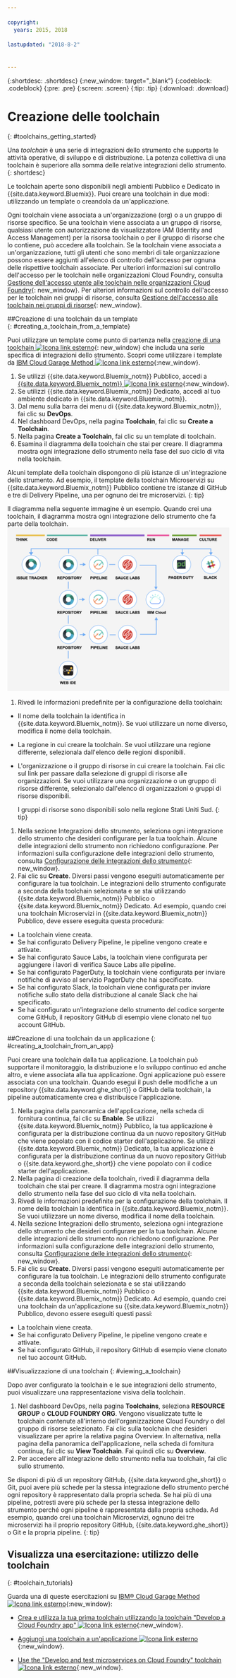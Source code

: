 ```yaml
---

copyright:
  years: 2015, 2018

lastupdated: "2018-8-2"


---
```


{:shortdesc: .shortdesc}
{:new_window: target="_blank"}
{:codeblock: .codeblock}
{:pre: .pre}
{:screen: .screen}
{:tip: .tip}
{:download: .download}

# Creazione delle toolchain
{: #toolchains_getting_started}

Una *toolchain* è una serie di integrazioni dello strumento che supporta le attività operative, di sviluppo e di distribuzione. La potenza collettiva di una toolchain è superiore alla somma delle relative integrazioni dello strumento.
{: shortdesc}

Le toolchain aperte sono disponibili negli ambienti Pubblico e Dedicato in {{site.data.keyword.Bluemix}}. Puoi creare una toolchain in due modi: utilizzando un template o creandola da un'applicazione.

Ogni toolchain viene associata a un'organizzazione (org) o a un gruppo di risorse specifico. Se una toolchain viene associata a un gruppo di risorse, qualsiasi utente con autorizzazione da visualizzatore IAM (Identity and Access Management) per la risorsa toolchain o per il gruppo di risorse che lo contiene, può accedere alla toolchain. Se la toolchain viene associata a un'organizzazione, tutti gli utenti che sono membri di tale organizzazione possono essere aggiunti all'elenco di controllo dell'accesso per ognuna delle rispettive toolchain associate. Per ulteriori informazioni sul controllo dell'accesso per le toolchain nelle organizzazioni Cloud Foundry, consulta [Gestione dell'accesso utente alle toolchain nelle organizzazioni Cloud Foundry](/docs/services/ContinuousDelivery/toolchains_using.html#managing_access_orgs){: new_window}. Per ulteriori informazioni sul controllo dell'accesso per le toolchain nei gruppi di risorse, consulta [Gestione dell'accesso alle toolchain nei gruppi di risorse](/docs/services/ContinuousDelivery/toolchains_using.html#managing_access_resource_groups){: new_window}.

##Creazione di una toolchain da un template   
{: #creating_a_toolchain_from_a_template}

Puoi utilizzare un template come punto di partenza nella [creazione di una toolchain ![Icona link esterno](../../icons/launch-glyph.svg "Icona link esterno")](https://console.bluemix.net/devops/create){: new_window} che includa una serie specifica di integrazioni dello strumento. Scopri come utilizzare i template da [IBM Cloud Garage Method ![Icona link esterno](../../icons/launch-glyph.svg "Icona link esterno")](https://www.ibm.com/cloud/garage/category/tools){:new_window}.

1. Se utilizzi {{site.data.keyword.Bluemix_notm}} Pubblico, accedi a [{{site.data.keyword.Bluemix_notm}} ![Icona link esterno](../../icons/launch-glyph.svg "Icona link esterno")](http://console.bluemix.net){:new_window}.
1. Se utilizzi {{site.data.keyword.Bluemix_notm}} Dedicato, accedi al tuo ambiente dedicato in {{site.data.keyword.Bluemix_notm}}.
1. Dal menu sulla barra dei menu di {{site.data.keyword.Bluemix_notm}}, fai clic su **DevOps**.
1. Nel dashboard DevOps, nella pagina **Toolchain**, fai clic su **Create a Toolchain**.
1. Nella pagina **Create a Toolchain**, fai clic su un template di toolchain.
1. Esamina il diagramma della toolchain che stai per creare. Il diagramma mostra ogni integrazione dello strumento nella fase del suo ciclo di vita nella toolchain.

 Alcuni template della toolchain dispongono di più istanze di un'integrazione dello strumento. Ad esempio, il template della toolchain Microservizi su {{site.data.keyword.Bluemix_notm}} Pubblico contiene tre istanze di GitHub e tre di Delivery Pipeline, una per ognuno dei tre microservizi.
 {: tip}

 Il diagramma nella seguente immagine è un esempio. Quando crei una toolchain, il diagramma mostra ogni integrazione dello strumento che fa parte della toolchain.
![Diagramma toolchain](images/toolchain_diagram2.png)

1. Rivedi le informazioni predefinite per la configurazione della toolchain:

 * Il nome della toolchain la identifica in {{site.data.keyword.Bluemix_notm}}. Se vuoi utilizzare un nome diverso, modifica il nome della toolchain.
 * La regione in cui creare la toolchain. Se vuoi utilizzare una regione differente, selezionala dall'elenco delle regioni disponibili.
 * L'organizzazione o il gruppo di risorse in cui creare la toolchain. Fai clic sul link per passare dalla selezione di gruppi di risorse alle organizzazioni. Se vuoi utilizzare una organizzazione o un gruppo di risorse differente, selezionalo dall'elenco di organizzazioni o gruppi di risorse disponibili.
 
   I gruppi di risorse sono disponibili solo nella regione Stati Uniti Sud.
   {: tip}

1. Nella sezione Integrazioni dello strumento, seleziona ogni integrazione dello strumento che desideri configurare per la tua toolchain. Alcune delle integrazioni dello strumento non richiedono configurazione. Per informazioni sulla configurazione delle integrazioni dello strumento, consulta [Configurazione delle integrazioni dello strumento](/docs/services/ContinuousDelivery/toolchains_integrations.html){: new_window}.
1. Fai clic su **Create**. Diversi passi vengono eseguiti automaticamente per configurare la tua toolchain. Le integrazioni dello strumento configurate a seconda della toolchain selezionata e se stai utilizzando {{site.data.keyword.Bluemix_notm}} Pubblico o {{site.data.keyword.Bluemix_notm}} Dedicato. Ad esempio, quando crei una toolchain Microservizi in {{site.data.keyword.Bluemix_notm}} Pubblico, deve essere eseguita questa procedura:

 * La toolchain viene creata.
 * Se hai configurato Delivery Pipeline, le pipeline vengono create e attivate.
 * Se hai configurato Sauce Labs, la toolchain viene configurata per aggiungere i lavori di verifica Sauce Labs alle pipeline.
 * Se hai configurato PagerDuty, la toolchain viene configurata per inviare notifiche di avviso al servizio PagerDuty che hai specificato.
 * Se hai configurato Slack, la toolchain viene configurata per inviare notifiche sullo stato della distribuzione al canale Slack che hai specificato.
 * Se hai configurato un'integrazione dello strumento del codice sorgente come GitHub, il repository GitHub di esempio viene clonato nel tuo account GitHub.


##Creazione di una toolchain da un applicazione
{: #creating_a_toolchain_from_an_app}

Puoi creare una toolchain dalla tua applicazione. La toolchain può supportare il monitoraggio, la distribuzione e lo sviluppo continuo ed anche altro, e viene associata alla tua applicazione. Ogni applicazione può essere associata con una toolchain. Quando esegui il push delle modifiche a un repository {{site.data.keyword.ghe_short}} o GitHub della toolchain, la pipeline automaticamente crea e distribuisce l'applicazione.  

1. Nella pagina della panoramica dell'applicazione, nella scheda di fornitura continua, fai clic su **Enable**. Se utilizzi {{site.data.keyword.Bluemix_notm}} Pubblico, la tua applicazione è configurata per la distribuzione continua da un nuovo repository GitHub che viene popolato con il codice starter dell'applicazione. Se utilizzi {{site.data.keyword.Bluemix_notm}} Dedicato, la tua applicazione è configurata per la distribuzione continua da un nuovo repository GitHub o {{site.data.keyword.ghe_short}} che viene popolato con il codice starter dell'applicazione.
1. Nella pagina di creazione della toolchain, rivedi il diagramma della toolchain che stai per creare. Il diagramma mostra ogni integrazione dello strumento nella fase del suo ciclo di vita nella toolchain.
1. Rivedi le informazioni predefinite per la configurazione della toolchain. Il nome della toolchain la identifica in {{site.data.keyword.Bluemix_notm}}. Se vuoi utilizzare un nome diverso, modifica il nome della toolchain.
1. Nella sezione Integrazioni dello strumento, seleziona ogni integrazione dello strumento che desideri configurare per la tua toolchain. Alcune delle integrazioni dello strumento non richiedono configurazione. Per informazioni sulla configurazione delle integrazioni dello strumento, consulta [Configurazione delle integrazioni dello strumento](/docs/services/ContinuousDelivery/toolchains_integrations.html){: new_window}.
1. Fai clic su **Create**.  Diversi passi vengono eseguiti automaticamente per configurare la tua toolchain. Le integrazioni dello strumento configurate a seconda della toolchain selezionata e se stai utilizzando {{site.data.keyword.Bluemix_notm}} Pubblico o {{site.data.keyword.Bluemix_notm}} Dedicato. Ad esempio, quando crei una toolchain da un'applicazione su {{site.data.keyword.Bluemix_notm}} Pubblico, devono essere eseguiti questi passi:

 * La toolchain viene creata.
 * Se hai configurato Delivery Pipeline, le pipeline vengono create e attivate.
 * Se hai configurato GitHub, il repository GitHub di esempio viene clonato nel tuo account GitHub.


##Visualizzazione di una toolchain
{: #viewing_a_toolchain}

Dopo aver configurato la toolchain e le sue integrazioni dello strumento, puoi visualizzare una rappresentazione visiva della toolchain.

1. Nel dashboard DevOps, nella pagina **Toolchains**, seleziona **RESOURCE GROUP** o **CLOUD FOUNDRY ORG**. Vengono visualizzate tutte le toolchain contenute all'interno dell'organizzazione Cloud Foundry o del gruppo di risorse selezionato. Fai clic sulla toolchain che desideri visualizzare per aprire la relativa pagina Overview. In alternativa, nella pagina della panoramica dell'applicazione, nella scheda di fornitura continua, fai clic su **View Toolchain**. Fai quindi clic su **Overview**.
2. Per accedere all'integrazione dello strumento nella tua toolchain, fai clic sullo strumento.

 Se disponi di più di un repository GitHub, {{site.data.keyword.ghe_short}} o Git, puoi avere più schede per la stessa integrazione dello strumento perché ogni repository è rappresentato dalla propria scheda. Se hai più di una pipeline, potresti avere più schede per la stessa integrazione dello strumento perché ogni pipeline è rappresentata dalla propria scheda. Ad esempio, quando crei una toolchain Microservizi, ognuno dei tre microservizi ha il proprio repository GitHub, {{site.data.keyword.ghe_short}} o Git e la propria pipeline.
 {: tip}

## Visualizza una esercitazione: utilizzo delle toolchain
{: #toolchain_tutorials}

Guarda una di queste esercitazioni su [IBM&reg; Cloud Garage Method ![Icona link esterno](../../icons/launch-glyph.svg "Icona link esterno")](https://www.ibm.com/cloud/garage){:new_window}:

  * [Crea e utilizza la tua prima toolchain utilizzando la toolchain "Develop a Cloud Foundry app" ![Icona link esterno](../../icons/launch-glyph.svg "Icona link esterno")](https://www.ibm.com/cloud/garage/tutorials/introduce-develop-cloud-foundry-app-toolchain){:new_window}.

  * [Aggiungi una toolchain a un'applicazione ![Icona link esterno](../../icons/launch-glyph.svg "Icona link esterno")](https://www.ibm.com/cloud/garage/tutorials/add-a-toolchain-to-an-app?task=2){:new_window}.

  * [Use the "Develop and test microservices on Cloud Foundry" toolchain ![Icona link esterno](../../icons/launch-glyph.svg "Icona link esterno")](https://www.ibm.com/cloud/garage/tutorials/use-develop-test-microservices-on-cloud-foundry-toolchain){:new_window}.
